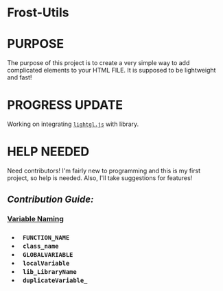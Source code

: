 # Frost-Utils

<h1><bold> PURPOSE </nold></h1>
The purpose of this project is to create a very simple way to add complicated elements to your HTML FILE. It is supposed to be lightweight and fast!

<h1><bold> PROGRESS UPDATE </bold></h1>
Working on integrating <code><a href="https://github.com/evanw/lightgl.jshttps://github.com/evanw/lightgl.js">lightgl.js</a></code> with library. 

<h1><bold> HELP NEEDED </bold></h1>
Need contributors! I'm fairly new to programming and this is my first project, so help is needed. Also, I'll take suggestions for features!

<h2><i> Contribution Guide: </i></h2>
<h3><u> Variable Naming </u><h3>
<ul>
<li><code> FUNCTION_NAME </code></li>
<li><code> class_name </code></li>
<li><code> GLOBALVARIABLE </code></li>
<li><code> localVariable </code></li>
<li><code> lib_LibraryName </code></li>
<li><code> duplicateVariable_ </code></li>
</ul>

